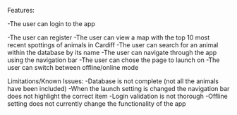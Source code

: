 Features:

-The user can login to the app

-The user can register
-The user can view a map with the top 10 most recent spottings of animals in Cardiff
-The user can search for an animal within the database by its name
-The user can navigate through the app using the navigation bar
-The user can chose the page to launch on
-The user can switch between offline/online mode

Limitations/Known Issues:
-Database is not complete (not all the animals have been included)
-When the launch setting is changed the navigation bar does not highlight the correct item
-Login validation is not thorough
-Offline setting does not currently change the functionality of the app